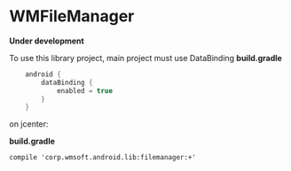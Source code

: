 # WMFileManager


**Under development**


To use this library project, main project must use DataBinding
**build.gradle** 
```gradle
    android {
        dataBinding {
            enabled = true
        }
    }
```

on jcenter:

**build.gradle**
```
compile 'corp.wmsoft.android.lib:filemanager:+'
```